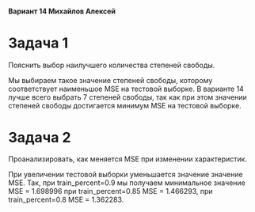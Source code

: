 #### Вариант 14 Михайлов Алексей
# Задача 1
Пояснить выбор наилучшего количества степеней свободы.

Мы выбираем такое значение степеней свободы, которому соответствует наименьшое MSE на тестовой выборке.
В варианте 14 лучше всего выбрать 7 степеней свободы, так как при этом значении степеней свободы достигается минимум MSE на тестовой выборке.

# Задача 2

Проанализировать, как меняется MSE при изменении характеристик.

При увеличении тестовой выборки уменьшается значение значение MSE.
Так, при train_percent=0.9 мы получаем минимальное значение MSE = 1.698996
при train_percent=0.85 MSE = 1.466293, 
при train_percent=0.8 MSE = 1.362283.
